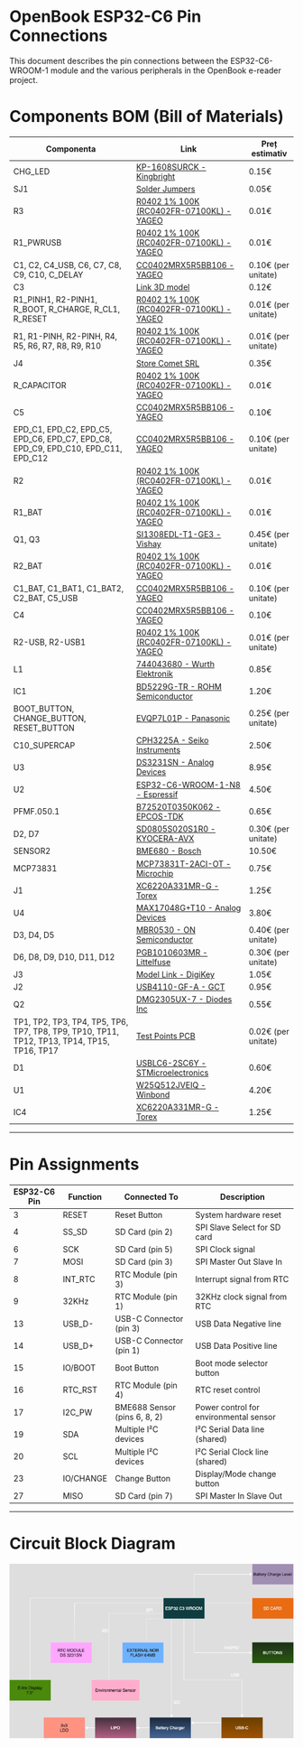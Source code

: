 # OpenBook ESP32-C6 Pin Connections

This document describes the pin connections between the ESP32-C6-WROOM-1 module and the various peripherals in the OpenBook e-reader project.

# Components BOM (Bill of Materials)

| Componenta | Link | Preț estimativ |
|------------|------|----------------|
| CHG_LED | [KP-1608SURCK - Kingbright](https://www.snapeda.com/parts/KP-1608SURCK/Kingbright/view-part/?ref=search&t=LED%200603) | 0.15€ |
| SJ1 | [Solder Jumpers](https://grabcad.com/library/solder-jumpers-1) | 0.05€ |
| R3 | [R0402 1% 100K (RC0402FR-07100KL) - YAGEO](https://componentsearchengine.com/part-view/R0402%201%25%20100%20K%20(RC0402FR-07100KL)/YAGEO) | 0.01€ |
| R1_PWRUSB | [R0402 1% 100K (RC0402FR-07100KL) - YAGEO](https://componentsearchengine.com/part-view/R0402%201%25%20100%20K%20(RC0402FR-07100KL)/YAGEO) | 0.01€ |
| C1, C2, C4_USB, C6, C7, C8, C9, C10, C_DELAY | [CC0402MRX5R5BB106 - YAGEO](https://componentsearchengine.com/part-view/CC0402MRX5R5BB106/YAGEO) | 0.10€ (per unitate) |
| C3 | [Link 3D model](https://a360.co/4iZy6AA) | 0.12€ |
| R1_PINH1, R2-PINH1, R_BOOT, R_CHARGE, R_CL1, R_RESET | [R0402 1% 100K (RC0402FR-07100KL) - YAGEO](https://componentsearchengine.com/part-view/R0402%201%25%20100%20K%20(RC0402FR-07100KL)/YAGEO) | 0.01€ (per unitate) |
| R1, R1-PINH, R2-PINH, R4, R5, R6, R7, R8, R9, R10 | [R0402 1% 100K (RC0402FR-07100KL) - YAGEO](https://componentsearchengine.com/part-view/R0402%201%25%20100%20K%20(RC0402FR-07100KL)/YAGEO) | 0.01€ (per unitate) |
| J4 | [Store Comet SRL](https://store.comet.srl.ro/Catalogue/Product/43497/) | 0.35€ |
| R_CAPACITOR | [R0402 1% 100K (RC0402FR-07100KL) - YAGEO](https://componentsearchengine.com/part-view/R0402%201%25%20100%20K%20(RC0402FR-07100KL)/YAGEO) | 0.01€ |
| C5 | [CC0402MRX5R5BB106 - YAGEO](https://componentsearchengine.com/part-view/CC0402MRX5R5BB106/YAGEO) | 0.10€ |
| EPD_C1, EPD_C2, EPD_C5, EPD_C6, EPD_C7, EPD_C8, EPD_C9, EPD_C10, EPD_C11, EPD_C12 | [CC0402MRX5R5BB106 - YAGEO](https://componentsearchengine.com/part-view/CC0402MRX5R5BB106/YAGEO) | 0.10€ (per unitate) |
| R2 | [R0402 1% 100K (RC0402FR-07100KL) - YAGEO](https://componentsearchengine.com/part-view/R0402%201%25%20100%20K%20(RC0402FR-07100KL)/YAGEO) | 0.01€ |
| R1_BAT | [R0402 1% 100K (RC0402FR-07100KL) - YAGEO](https://componentsearchengine.com/part-view/R0402%201%25%20100%20K%20(RC0402FR-07100KL)/YAGEO) | 0.01€ |
| Q1, Q3 | [SI1308EDL-T1-GE3 - Vishay](https://componentsearchengine.com/part-view/SI1308EDL-T1-GE3/Vishay) | 0.45€ (per unitate) |
| R2_BAT | [R0402 1% 100K (RC0402FR-07100KL) - YAGEO](https://componentsearchengine.com/part-view/R0402%201%25%20100%20K%20(RC0402FR-07100KL)/YAGEO) | 0.01€ |
| C1_BAT, C1_BAT1, C1_BAT2, C2_BAT, C5_USB | [CC0402MRX5R5BB106 - YAGEO](https://componentsearchengine.com/part-view/CC0402MRX5R5BB106/YAGEO) | 0.10€ (per unitate) |
| C4 | [CC0402MRX5R5BB106 - YAGEO](https://componentsearchengine.com/part-view/CC0402MRX5R5BB106/YAGEO) | 0.10€ |
| R2-USB, R2-USB1 | [R0402 1% 100K (RC0402FR-07100KL) - YAGEO](https://componentsearchengine.com/part-view/R0402%201%25%20100%20K%20(RC0402FR-07100KL)/YAGEO) | 0.01€ (per unitate) |
| L1 | [744043680 - Wurth Elektronik](https://eu.mouser.com/ProductDetail/Wurth-Elektronik/744043680?qs=PGXP4M47uW6VkZq%252BkzjrHA%3D%3D) | 0.85€ |
| IC1 | [BD5229G-TR - ROHM Semiconductor](https://componentsearchengine.com/part-view/BD5229G-TR/ROHM%20Semiconductor) | 1.20€ |
| BOOT_BUTTON, CHANGE_BUTTON, RESET_BUTTON | [EVQP7L01P - Panasonic](https://www.snapeda.com/parts/EVQP7L01P/Panasonic/view-part/?ref=search&t=evqp7l) | 0.25€ (per unitate) |
| C10_SUPERCAP | [CPH3225A - Seiko Instruments](https://www.snapeda.com/api/url_track_click_mouser/?unipart_id=562593&manufacturer=Seiko%20Instruments&part_name=CPH3225A&search_term=None) | 2.50€ |
| U3 | [DS3231SN - Analog Devices](https://www.snapeda.com/api/url_track_click_mouser/?unipart_id=99048&manufacturer=Analog%20Devices&part_name=DS3231SN#&search_term=None) | 8.95€ |
| U2 | [ESP32-C6-WROOM-1-N8 - Espressif](https://www.snapeda.com/parts/ESP32-C6-WROOM-1-N8/Espressif+Systems/view-part/?ref=eda) | 4.50€ |
| PFMF.050.1 | [B72520T0350K062 - EPCOS-TDK](https://www.mouser.co.uk/ProductDetail/EPCOS-TDK/B72520T0350K062?qs=dEfas%2FXlABIszF52uu7vrg%3D%3D) | 0.65€ |
| D2, D7 | [SD0805S020S1R0 - KYOCERA-AVX](https://eu.mouser.com/ProductDetail/KYOCERA-AVX/SD0805S020S1R0?qs=jCA%252BPfw4LHbpkAoSnwrdjw%3D%3D) | 0.30€ (per unitate) |
| SENSOR2 | [BME680 - Bosch](https://www.snapeda.com/parts/BME680/Bosch/view-part/?welcome=home) | 10.50€ |
| MCP73831 | [MCP73831T-2ACI-OT - Microchip](https://www.digikey.ro/en/products/detail/microchip-technology/MCP73831T-2ACI-OT/964301) | 0.75€ |
| J1 | [XC6220A331MR-G - Torex](https://componentsearchengine.com/part-view/XC6220A331MR-G/Torex) | 1.25€ |
| U4 | [MAX17048G+T10 - Analog Devices](https://www.snapeda.com/api/url_track_click_mouser/?unipart_id=329239&manufacturer=Analog%20Devices&part_name=MAX17048G+T10&search_term=None) | 3.80€ |
| D3, D4, D5 | [MBR0530 - ON Semiconductor](https://www.snapeda.com/api/url_track_click_mouser/?unipart_id=179458&manufacturer=ON%20Semiconductor&part_name=MBR0530&search_term=None) | 0.40€ (per unitate) |
| D6, D8, D9, D10, D11, D12 | [PGB1010603MR - Littelfuse](https://www.snapeda.com/api/url_track_click_mouser/?unipart_id=5659453&manufacturer=Littelfuse%20Inc.&part_name=PGB1010603MR&search_term=None) | 0.30€ (per unitate) |
| J3 | [Model Link - DigiKey](https://www.digikey.ro/en/models/926710) | 1.05€ |
| J2 | [USB4110-GF-A - GCT](https://componentsearchengine.com/part-view/USB4110-GF-A/GCT%20(GLOBAL%20CONNECTOR%20TECHNOLOGY)) | 0.95€ |
| Q2 | [DMG2305UX-7 - Diodes Inc](https://componentsearchengine.com/part-view/DMG2305UX-7/Diodes%20Incorporated) | 0.55€ |
| TP1, TP2, TP3, TP4, TP5, TP6, TP7, TP8, TP9, TP10, TP11, TP12, TP13, TP14, TP15, TP16, TP17 | [Test Points PCB](https://grabcad.com/library/test-points-printed-circuit-board-1) | 0.02€ (per unitate) |
| D1 | [USBLC6-2SC6Y - STMicroelectronics](https://www.snapeda.com/parts/USBLC6-2SC6Y/STMicroelectronics/view-part/?ref=eda) | 0.60€ |
| U1 | [W25Q512JVEIQ - Winbond](https://www.snapeda.com/parts/W25Q512JVEIQ/Winbond+Electronics/view-part/?ref=eda) | 4.20€ |
| IC4 | [XC6220A331MR-G - Torex](https://componentsearchengine.com/part-view/XC6220A331MR-G/Torex) | 1.25€ |

---

# Pin Assignments

| ESP32-C6 Pin | Function | Connected To | Description |
|--------------|----------|--------------|-------------|
| 3 | RESET | Reset Button | System hardware reset |
| 4 | SS_SD | SD Card (pin 2) | SPI Slave Select for SD card |
| 6 | SCK | SD Card (pin 5) | SPI Clock signal |
| 7 | MOSI | SD Card (pin 3) | SPI Master Out Slave In |
| 8 | INT_RTC | RTC Module (pin 3) | Interrupt signal from RTC |
| 9 | 32KHz | RTC Module (pin 1) | 32KHz clock signal from RTC |
| 13 | USB_D- | USB-C Connector (pin 3) | USB Data Negative line |
| 14 | USB_D+ | USB-C Connector (pin 1) | USB Data Positive line |
| 15 | IO/BOOT | Boot Button | Boot mode selector button |
| 16 | RTC_RST | RTC Module (pin 4) | RTC reset control |
| 17 | I2C_PW | BME688 Sensor (pins 6, 8, 2) | Power control for environmental sensor |
| 19 | SDA | Multiple I²C devices | I²C Serial Data line (shared) |
| 20 | SCL | Multiple I²C devices | I²C Serial Clock line (shared) |
| 23 | IO/CHANGE | Change Button | Display/Mode change button |
| 27 | MISO | SD Card (pin 7) | SPI Master In Slave Out |

---

# Circuit Block Diagram

![Circuit Block Diagram](schemabloc.drawio.png)
